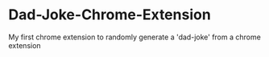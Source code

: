 # Dad-Joke-Chrome-Extension
My first chrome extension to randomly generate a 'dad-joke' from a chrome extension
